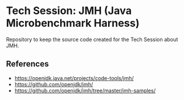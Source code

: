 # Tech Session: JMH (Java Microbenchmark Harness)

Repository to keep the source code created for the Tech Session about JMH.

## References

- https://openjdk.java.net/projects/code-tools/jmh/
- https://github.com/openjdk/jmh/
- https://github.com/openjdk/jmh/tree/master/jmh-samples/
